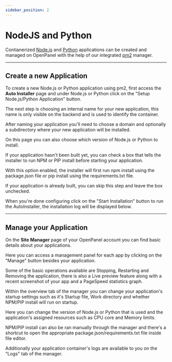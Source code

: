 ```yaml
---
sidebar_position: 2
---
```


# NodeJS and Python

Contianerized [Node.js](https://nodejs.org) and [Python](https://python.org/) applications can be created and managed on OpenPanel with the help of our integrated [pm2](https://pm2.io/) manager.

---

## Create a new Application

To create a new Node.js or Python application using pm2, first access the **Auto Installer** page and under Node.js or Python click on the "Setup Node.js/Python Application" button.

The next step is choosing an internal name for your new application, this name is only visible on the backend and is used to identify the container.

After naming your application you'll need to choose a domain and optionally a subdirectory where your new application will be installed.

On this page you can also choose which version of Node.js or Python to install.

If your application hasn't been built yet, you can check a box that tells the installer to run NPM or PIP install before starting your application.

With this option enabled, the installer will first run npm install using the package.json file or pip install using the requirements.txt file. 

If your application is already built, you can skip this step and leave the box unchecked.

When you're done configuring click on the "Start Installation" button to run the AutoInstaller, the installation log will be displayed below.

---

## Manage your Application

On the **Site Manager** page of your OpenPanel account you can find basic details about your applications.

Here you can access a management panel for each app by clicking on the "Manage" button besides your application.

Some of the basic operations available are Stopping, Restarting and Removing the application, there is also a Live preview feature along with a recent screenshot of your app and a PageSpeed statistics graph.

Within the overview tab of the manager you can change your application's startup settings such as it's Startup file, Work directory and whether NPM/PIP install will run on startup. 

Here you can change the version of Node.js or Python that is used and the application's assigned resources such as CPU core and Memory limits.

NPM/PIP install can also be ran manually through the manager and there's a shortcut to open the appropriate package.json/requirements.txt file inside file editor.

Additionally your application container's logs are available to you on the "Logs" tab of the manager.




